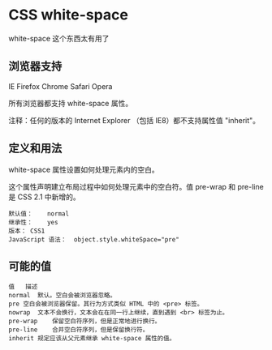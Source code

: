 # CSS white-space

white-space 这个东西太有用了

## 浏览器支持

IE	Firefox	Chrome	Safari	Opera

所有浏览器都支持 white-space 属性。

注释：任何的版本的 Internet Explorer （包括 IE8）都不支持属性值 "inherit"。

## 定义和用法
white-space 属性设置如何处理元素内的空白。

这个属性声明建立布局过程中如何处理元素中的空白符。值 pre-wrap 和 pre-line 是 CSS 2.1 中新增的。

```
默认值：	normal
继承性：	yes
版本：	CSS1
JavaScript 语法：	object.style.whiteSpace="pre"
```
## 可能的值

```
值	描述
normal	默认。空白会被浏览器忽略。
pre	空白会被浏览器保留。其行为方式类似 HTML 中的 <pre> 标签。
nowrap	文本不会换行，文本会在在同一行上继续，直到遇到 <br> 标签为止。
pre-wrap	保留空白符序列，但是正常地进行换行。
pre-line	合并空白符序列，但是保留换行符。
inherit	规定应该从父元素继承 white-space 属性的值。
```